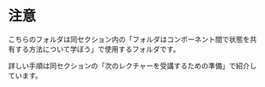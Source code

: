 # 注意

こちらのフォルダは同セクション内の「フォルダはコンポーネント間で状態を共有する方法について学ぼう」で使用するフォルダです。

詳しい手順は同セクションの「次のレクチャーを受講するための準備」で紹介しています。